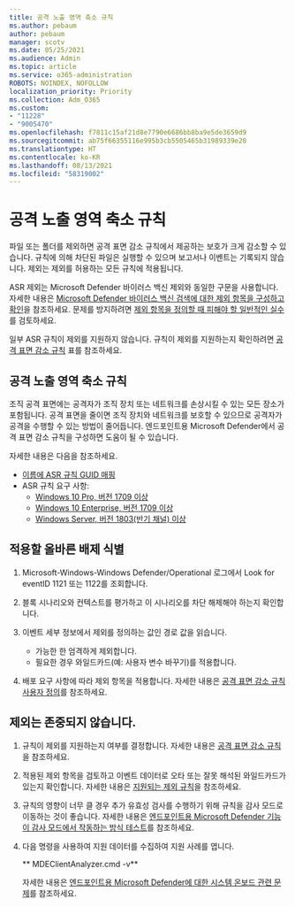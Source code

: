 ```yaml
---
title: 공격 노출 영역 축소 규칙
ms.author: pebaum
author: pebaum
manager: scotv
ms.date: 05/25/2021
ms.audience: Admin
ms.topic: article
ms.service: o365-administration
ROBOTS: NOINDEX, NOFOLLOW
localization_priority: Priority
ms.collection: Adm_O365
ms.custom:
- "11228"
- "9005470"
ms.openlocfilehash: f7811c15af21d8e7790e6686bb8ba9e5de3659d9
ms.sourcegitcommit: ab75f66355116e995b3cb5505465b31989339e28
ms.translationtype: HT
ms.contentlocale: ko-KR
ms.lasthandoff: 08/13/2021
ms.locfileid: "58319002"
---
```

# <a name="attack-surface-reduction-rules"></a>공격 노출 영역 축소 규칙

파일 또는 폴더를 제외하면 공격 표면 감소 규칙에서 제공하는 보호가 크게 감소할 수 있습니다. 규칙에 의해 차단된 파일은 실행할 수 있으며 보고서나 이벤트는 기록되지 않습니다. 제외는 제외를 허용하는 모든 규칙에 적용됩니다.

ASR 제외는 Microsoft Defender 바이러스 백신 제외와 동일한 구문을 사용합니다. 자세한 내용은 [Microsoft Defender 바이러스 백신 검색에 대한 제외 항목을 구성하고 확인](https://docs.microsoft.com/microsoft-365/security/defender-endpoint/configure-exclusions-microsoft-defender-antivirus)을 참조하세요. 문제를 방지하려면 [제외 항목을 정의할 때 피해야 할 일반적인 실수](https://docs.microsoft.com/microsoft-365/security/defender-endpoint/common-exclusion-mistakes-microsoft-defender-antivirus)를 검토하세요.

일부 ASR 규칙이 제외를 지원하지 않습니다. 규칙이 제외를 지원하는지 확인하려면 [공격 표면 감소 규칙](https://docs.microsoft.com/microsoft-365/security/defender-endpoint/attack-surface-reduction#attack-surface-reduction-rules) 표를 참조하세요.

## <a name="attack-surface-reduction-rules"></a>공격 노출 영역 축소 규칙

조직 공격 표면에는 공격자가 조직 장치 또는 네트워크를 손상시킬 수 있는 모든 장소가 포함됩니다. 공격 표면을 줄이면 조직 장치와 네트워크를 보호할 수 있으므로 공격자가 공격을 수행할 수 있는 방법이 줄어듭니다. 엔드포인트용 Microsoft Defender에서 공격 표면 감소 규칙을 구성하면 도움이 될 수 있습니다.

자세한 내용은 다음을 참조하세요.

- [이름에 ASR 규칙 GUID 매핑](https://docs.microsoft.com/microsoft-365/security/defender-endpoint/attack-surface-reduction#attack-surface-reduction-rules)
- ASR 규칙 요구 사항:
    - [Windows 10 Pro, 버전 1709 이상](https://docs.microsoft.com/windows/whats-new/whats-new-windows-10-version-1709)
    - [Windows 10 Enterprise, 버전 1709 이상](https://docs.microsoft.com/windows/whats-new/whats-new-windows-10-version-1709)
    - [Windows Server, 버전 1803(반기 채널) 이상](https://docs.microsoft.com/windows-server/get-started/whats-new-in-windows-server-1803)

## <a name="identify-the-correct-exclusion-to-apply"></a>적용할 올바른 배제 식별

1. Microsoft-Windows-Windows Defender/Operational 로그에서 Look for eventID 1121 또는 1122를 조회합니다.

1. 블록 시나리오와 컨텍스트를 평가하고 이 시나리오를 차단 해제해야 하는지 확인합니다.

1. 이벤트 세부 정보에서 제외를 정의하는 값인 경로 값을 읽습니다.
    - 가능한 한 엄격하게 제외합니다.
    - 필요한 경우 와일드카드(예: 사용자 변수 바꾸기)를 적용합니다.

1. 배포 요구 사항에 따라 제외 항목을 적용합니다. 자세한 내용은 [공격 표면 감소 규칙 사용자 정의](https://docs.microsoft.com/microsoft-365/security/defender-endpoint/customize-attack-surface-reduction)를 참조하세요.

## <a name="exclusion-is-not-honored"></a>제외는 존중되지 않습니다.

1. 규칙이 제외를 지원하는지 여부를 결정합니다. 자세한 내용은 [공격 표면 감소 규칙](https://docs.microsoft.com/microsoft-365/security/defender-endpoint/attack-surface-reduction#attack-surface-reduction-rules)을 참조하세요.

1. 적용된 제외 항목을 검토하고 이벤트 데이터로 오타 또는 잘못 해석된 와일드카드가 있는지 확인합니다. 자세한 내용은 [지원되는 제외 규칙](https://docs.microsoft.com/microsoft-365/security/defender-endpoint/mac-exclusions#supported-exclusion-types)을 참조하세요.

1. 규칙의 영향이 너무 클 경우 추가 유효성 검사를 수행하기 위해 규칙을 감사 모드로 이동하는 것이 좋습니다. 자세한 내용은 [엔드포인트용 Microsoft Defender 기능이 감사 모드에서 작동하는 방식 테스트](https://docs.microsoft.com/microsoft-365/security/defender-endpoint/audit-windows-defender)를 참조하세요.

1. 다음 명령을 사용하여 지원 데이터를 수집하여 지원 사례를 엽니다.
    
   ** MDEClientAnalyzer.cmd -v**

    자세한 내용은 [엔드포인트용 Microsoft Defender에 대한 시스템 온보드 관련 문제](issues-with-onboarding-machines.md)를 참조하세요.
